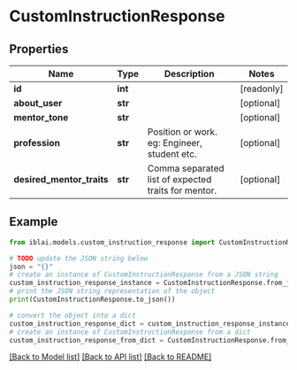 # CustomInstructionResponse


## Properties

Name | Type | Description | Notes
------------ | ------------- | ------------- | -------------
**id** | **int** |  | [readonly] 
**about_user** | **str** |  | [optional] 
**mentor_tone** | **str** |  | [optional] 
**profession** | **str** | Position or work. eg: Engineer, student etc. | [optional] 
**desired_mentor_traits** | **str** | Comma separated list of expected traits for mentor. | [optional] 

## Example

```python
from iblai.models.custom_instruction_response import CustomInstructionResponse

# TODO update the JSON string below
json = "{}"
# create an instance of CustomInstructionResponse from a JSON string
custom_instruction_response_instance = CustomInstructionResponse.from_json(json)
# print the JSON string representation of the object
print(CustomInstructionResponse.to_json())

# convert the object into a dict
custom_instruction_response_dict = custom_instruction_response_instance.to_dict()
# create an instance of CustomInstructionResponse from a dict
custom_instruction_response_from_dict = CustomInstructionResponse.from_dict(custom_instruction_response_dict)
```
[[Back to Model list]](../README.md#documentation-for-models) [[Back to API list]](../README.md#documentation-for-api-endpoints) [[Back to README]](../README.md)


